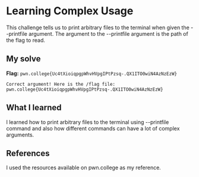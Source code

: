 # Learning Complex Usage
This challenge tells us to print arbitrary files to the terminal when given the --printfile argument. The argument to the --printfile argument is the path of the flag to read. 

## My solve
**Flag:** `pwn.college{Uc4tXioiqpgpWhvHVpgIPtPzsq-.QX1ITO0wiN4AzNzEzW}`


```hacker@man~learning-complex-usage:~$ /challenge/challenge --printfile /flag
Correct argument! Here is the /flag file:
pwn.college{Uc4tXioiqpgpWhvHVpgIPtPzsq-.QX1ITO0wiN4AzNzEzW}
```

## What I learned
I learned how to print arbitrary files to the terminal using --printfile command and also how different commands can have a lot of complex arguments.

## References 
I used the resources available on pwn.college as my reference.
